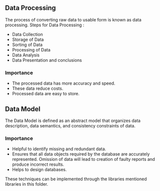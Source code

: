 ## **Data Processing**

The process of converting raw data to usable form is known as data processing. Steps for Data Processing :

* Data Collection
* Storage of Data
* Sorting of Data
* Processing of Data
* Data Analysis
* Data Presentation and conclusions

### **Importance**

* The processed data has more accuracy and speed.
* These data reduce costs.
* Processed data are easy to store.

## **Data Model**

The Data Model is defined as an abstract model that organizes data description, data semantics, and consistency constraints of data.

### **Importance**

* Helpful to identify missing and redundant data.
* Ensures that all data objects required by the database are accurately represented. Omission of data will lead to creation of faulty reports and produce incorrect results.
* Helps to design databases.

These techniques can be implemented through the libraries mentioned libraries in this folder.
